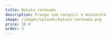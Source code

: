 ```yaml
---
title: Batata recheada
description: Frango com catupiri e mussarela
image: /images/uploads/batata-recheada.png
price: 16.9
order: 3
---
```


